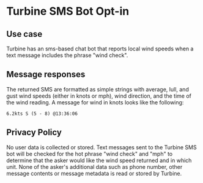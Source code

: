 # Turbine SMS Bot Opt-in

## Use case
Turbine has an sms-based chat bot that reports local wind speeds when a text message includes the phrase "wind check". 

## Message responses
The returned SMS are formatted as simple strings with average, lull, and gust wind speeds (either in knots or mph), wind direction, and the time of the wind reading. A message for wind in knots looks like the following:

`6.2kts S (5 - 8) @13:36:06`

## Privacy Policy
No user data is collected or stored. Text messages sent to the Turbine SMS bot will be checked for the hot phrase "wind check" and "mph" to determine that the asker would like the wind speed returned and in which unit. None of the asker's additional data such as phone number, other message contents or message metadata is read or stored by Turbine.



